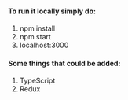 #### To run it locally simply do:
1. npm install
2. npm start
3. localhost:3000


#### Some things that could be added:
1. TypeScript
2. Redux
